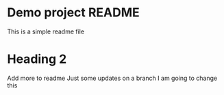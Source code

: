 # Demo project README 

This is a simple readme file

# Heading 2

Add more to readme
Just some updates on a branch
I am going to change this

